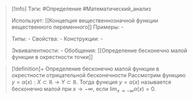 > [!info]
> Тэги: #Определение #Математический_анализ   
> 
> Использует: [[Концепция вещественнозначной функции вещественного переменного]]
> Примеры: *-*
> 
> Типы: *-*
> Свойства: *-*
> Конструкции: *-*
> 
> Эквивалентности: *-*
> Обобщения: [[Определение бесконечно малой функции в окрестности точки]]

> [!definition]+ Определение бесконечно малой функции в окрестности отрицательной бесконечности
> Рассмотрим функцию $y=\alpha(x):X \subset \mathbb{R}\rightarrow Y \subset \mathbb{R}$. Тогда функция $y = \alpha(x)$ называется бесконечно малой при $x \to -\infty$, если $\displaystyle\lim_{x \to -\infty} \alpha(x) = 0$.
